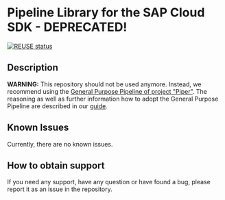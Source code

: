 # Pipeline Library for the SAP Cloud SDK - DEPRECATED!

[![REUSE status](https://api.reuse.software/badge/github.com/SAP/cloud-s4-sdk-pipeline-lib)](https://api.reuse.software/info/github.com/SAP/cloud-s4-sdk-pipeline-lib)

## Description

**WARNING:** This repository should not be used anymore.
Instead, we recommend using the [General Purpose Pipeline of project "Piper"](https://sap.github.io/jenkins-library/stages/introduction/).
The reasoning as well as further information how to adopt the General Purpose Pipeline are described in our [guide](https://github.com/SAP/cloud-s4-sdk-pipeline/blob/master/gpp-guide.md).

## Known Issues
Currently, there are no known issues.

## How to obtain support
If you need any support, have any question or have found a bug, please report it as an issue in the repository.
